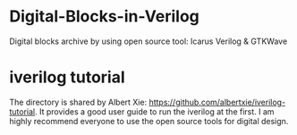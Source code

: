 # Digital-Blocks-in-Verilog
Digital blocks archive by using open source tool: Icarus Verilog &amp; GTKWave

# iverilog tutorial
The directory is shared by Albert Xie: https://github.com/albertxie/iverilog-tutorial. 
It provides a good user guide to run the iverilog at the first. I am highly recommend everyone to use the open source tools for digital design. 

